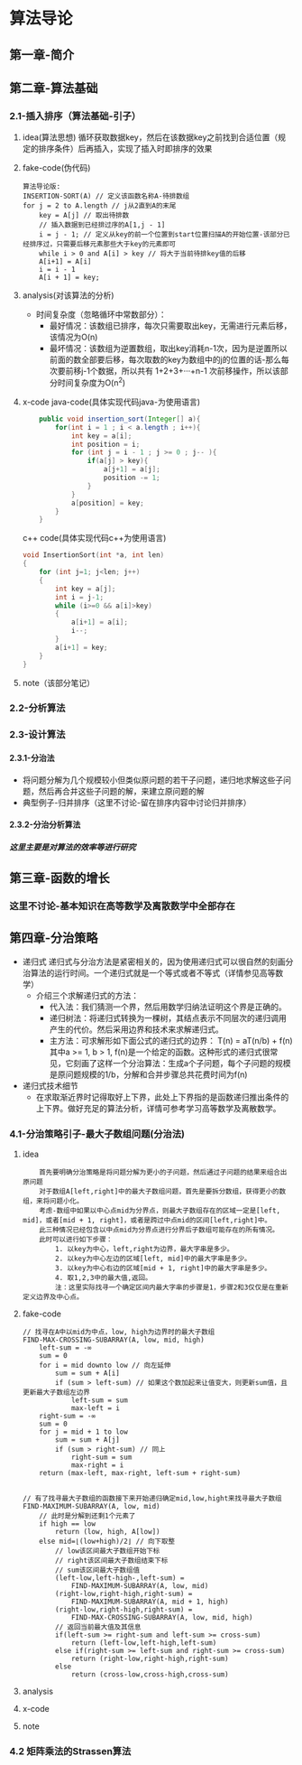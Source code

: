 # 算法导论

## 第一章-简介

## 第二章-算法基础

### 2.1-插入排序（算法基础-引子）

1. idea(算法思想)
循环获取数据key，然后在该数据key之前找到合适位置（规定的排序条件）后再插入，实现了插入时即排序的效果

2. fake-code(伪代码)

    ```fake-code
    算法导论版:
    INSERTION-SORT(A) // 定义该函数名称A-待排数组
    for j = 2 to A.length // j从2直到A的末尾
        key = A[j] // 取出待排数
        // 插入数据到已经排过序的A[1,j - 1]
        i = j - 1; // 定义从key的前一个位置到start位置扫描A的开始位置-该部分已经排序过，只需要后移元素那些大于key的元素即可
        while i > 0 and A[i] > key // 将大于当前待排key值的后移
        A[i+1] = A[i]
        i = i - 1
        A[i + 1] = key;
    ```

3. analysis(对该算法的分析)
    - 时间复杂度（忽略循环中常数部分）：
      - 最好情况：该数组已排序，每次只需要取出key，无需进行元素后移，该情况为O(n)
      - 最坏情况：该数组为逆置数组，取出key消耗n-1次，因为是逆置所以前面的数全部要后移，每次取数的key为数组中的j的位置的话-那么每次要前移j-1个数据，所以共有 1+2+3+···+n-1 次前移操作，所以该部分时间复杂度为O(n<sup>2</sup>)

4. x-code
java-code(具体实现代码java-为使用语言)

    ```java
        public void insertion_sort(Integer[] a){
            for(int i = 1 ; i < a.length ; i++){
                int key = a[i];
                int position = i;
                for (int j = i - 1 ; j >= 0 ; j-- ){
                    if(a[j] > key){
                        a[j+1] = a[j];
                        position -= 1;
                    }
                }
                a[position] = key;
            }
        }
    ```

    c++ code(具体实现代码c++为使用语言)

    ```cpp
    void InsertionSort(int *a, int len)
    {
        for (int j=1; j<len; j++)
        {
            int key = a[j];
            int i = j-1;
            while (i>=0 && a[i]>key)
            {
                a[i+1] = a[i];
                i--;
            }
            a[i+1] = key;
        }
    }
    ```

5. note（该部分笔记）

### 2.2-分析算法

### 2.3-设计算法

#### 2.3.1-分治法

- 将问题分解为几个规模较小但类似原问题的若干子问题，递归地求解这些子问题，然后再合并这些子问题的解，来建立原问题的解
- 典型例子-归并排序（这里不讨论-留在排序内容中讨论归并排序）

#### 2.3.2-分治分析算法

##### 这里主要是对算法的效率等进行研究

## 第三章-函数的增长

### 这里不讨论-基本知识在高等数学及离散数学中全部存在

## 第四章-分治策略

- 递归式
    递归式与分治方法是紧密相关的，因为使用递归式可以很自然的刻画分治算法的运行时间。一个递归式就是一个等式或者不等式（详情参见高等数学）
  - 介绍三个求解递归式的方法：
    - 代入法：我们猜测一个界，然后用数学归纳法证明这个界是正确的。
    - 递归树法：将递归式转换为一棵树，其结点表示不同层次的递归调用产生的代价。然后采用边界和技术来求解递归式。
    - 主方法：可求解形如下面公式的递归式的边界：
                  T(n) = aT(n/b) + f(n)
                其中a >= 1, b > 1, f(n)是一个给定的函数。这种形式的递归式很常见，它刻画了这样一个分治算法：生成a个子问题，每个子问题的规模是原问题规模的1/b，分解和合并步骤总共花费时间为f(n)
- 递归式技术细节
  - 在求取渐近界时记得取好上下界，此处上下界指的是函数递归推出条件的上下界。做好充足的算法分析，详情可参考学习高等数学及离散数学。

### 4.1-分治策略引子-最大子数组问题(分治法)

1. idea

    ```idea
        首先要明确分治策略是将问题分解为更小的子问题，然后通过子问题的结果来组合出原问题
        对于数组A[left,right]中的最大子数组问题，首先是要拆分数组，获得更小的数组，来将问题小化。
        考虑-数组中如果以中心点mid为分界点，则最大子数组存在的区域一定是[left, mid]，或者[mid + 1, right]，或者是跨过中点mid的区间[left,right]中。
        此三种情况已经包含以中点mid为分界点进行分界后子数组可能存在的所有情况。
        此时可以进行如下步骤：
            1. 以key为中心，left,right为边界，最大字串是多少。
            2. 以key为中心左边的区域[left, mid]中的最大字串是多少。
            3. 以key为中心右边的区域[mid + 1, right]中的最大字串是多少。
            4. 取1,2,3中的最大值,返回。
            注：这里实际找寻一个确定区间内最大字串的步骤是1，步骤2和3仅仅是在重新定义边界及中心点。
    ```

2. fake-code

    ```fake-code
    // 找寻在A中以mid为中点，low, high为边界时的最大子数组
    FIND-MAX-CROSSING-SUBARRAY(A, low, mid, high)
        left-sum = -∞
        sum = 0
        for i = mid downto low // 向左延伸
            sum = sum + A[i]
            if (sum > left-sum) // 如果这个数加起来让值变大，则更新sum值，且更新最大子数组左边界
                left-sum = sum
                max-left = i
        right-sum = -∞
        sum = 0
        for j = mid + 1 to low
            sum = sum + A[j]
            if (sum > right-sum) // 同上
                right-sum = sum
                max-right = i
        return (max-left, max-right, left-sum + right-sum)


    // 有了找寻最大子数组的函数接下来开始递归确定mid,low,hight来找寻最大子数组
    FIND-MAXIMUM-SUBARRAY(A, low, mid)
        // 此时是分解到还剩1个元素了
        if high == low
            return (low, high, A[low])
        else mid=⌊(low+high)/2⌋ // 向下取整
            // low该区间最大子数组开始下标
            // right该区间最大子数组结束下标
            // sum该区间最大子数组值
            (left-low,left-high-,left-sum) =  
                FIND-MAXIMUM-SUBARRAY(A, low, mid)
            (right-low,right-high,right-sum) = 
                FIND-MAXIMUM-SUBARRAY(A, mid + 1, high)
            (right-low,right-high,right-sum) = 
                FIND-MAX-CROSSING-SUBARRAY(A, low, mid, high)
            // 返回当前最大值及其信息
            if(left-sum >= right-sum and left-sum >= cross-sum)
                return (left-low,left-high,left-sum)
            else if(right-sum >= left-sum and right-sum >= cross-sum)
                return (right-low,right-high,right-sum)
            else 
                return (cross-low,cross-high,cross-sum)     
    ```

3. analysis
4. x-code
5. note

### 4.2 矩阵乘法的Strassen算法
